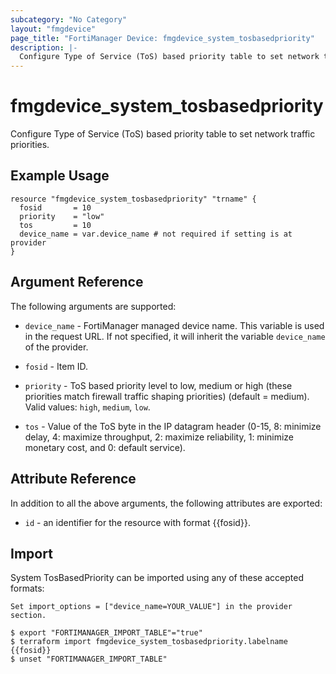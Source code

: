 ```yaml
---
subcategory: "No Category"
layout: "fmgdevice"
page_title: "FortiManager Device: fmgdevice_system_tosbasedpriority"
description: |-
  Configure Type of Service (ToS) based priority table to set network traffic priorities.
---
```


# fmgdevice_system_tosbasedpriority
Configure Type of Service (ToS) based priority table to set network traffic priorities.

## Example Usage

```hcl
resource "fmgdevice_system_tosbasedpriority" "trname" {
  fosid       = 10
  priority    = "low"
  tos         = 10
  device_name = var.device_name # not required if setting is at provider
}
```

## Argument Reference


The following arguments are supported:

* `device_name` - FortiManager managed device name. This variable is used in the request URL. If not specified, it will inherit the variable `device_name` of the provider.

* `fosid` - Item ID.
* `priority` - ToS based priority level to low, medium or high (these priorities match firewall traffic shaping priorities) (default = medium). Valid values: `high`, `medium`, `low`.

* `tos` - Value of the ToS byte in the IP datagram header (0-15, 8: minimize delay, 4: maximize throughput, 2: maximize reliability, 1: minimize monetary cost, and 0: default service).


## Attribute Reference

In addition to all the above arguments, the following attributes are exported:
* `id` - an identifier for the resource with format {{fosid}}.

## Import

System TosBasedPriority can be imported using any of these accepted formats:
```
Set import_options = ["device_name=YOUR_VALUE"] in the provider section.

$ export "FORTIMANAGER_IMPORT_TABLE"="true"
$ terraform import fmgdevice_system_tosbasedpriority.labelname {{fosid}}
$ unset "FORTIMANAGER_IMPORT_TABLE"
```

